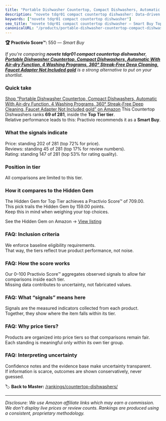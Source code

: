 ```yaml
---
title: "Portable Dishwasher Countertop, Compact Dishwashers, Automatic With Air-dry Function, 4 Washing Programs, 360° Streak-Free Deep Cleaning, Faucet Adapter Not Included gold"
description: "novete tdqr01 compact countertop dishwasher: Data-driven within Top Tier ranking using the Practivio Score™. Positioned by quality, value, demand, findability,…"
keywords: ["novete tdqr01 compact countertop dishwasher"]
seo_title: "novete tdqr01 compact countertop dishwasher — Smart Buy Top Tier (2025)"
canonicalURL: "/products/portable-dishwasher-countertop-compact-dishwashers-automatic-with-air-dry-function-4-washing-programs-360-streak-free-deep-cleaning-faucet-adapter-not-included-gold-B0BJK9GZ6T/"
---
```


**🏆 Practivio Score™:** 550 — _Smart Buy_


*If you're comparing **novete tdqr01 compact countertop dishwasher**, **[Portable Dishwasher Countertop, Compact Dishwashers, Automatic With Air-dry Function, 4 Washing Programs, 360° Streak-Free Deep Cleaning, Faucet Adapter Not Included gold](https://www.amazon.com/dp/B0BJK9GZ6T?tag=practivio-20)** is a strong alternative to put on your shortlist.*
### Quick take
[Shop “Portable Dishwasher Countertop, Compact Dishwashers, Automatic With Air-dry Function, 4 Washing Programs, 360° Streak-Free Deep Cleaning, Faucet Adapter Not Included gold” on Amazon](https://www.amazon.com/dp/B0BJK9GZ6T?tag=practivio-20)
This Countertop Dishwashers ranks **69 of 281**, inside the **Top Tier tier**.  
Relative performance leads to this: Practivio recommends it as a **Smart Buy**.

### What the signals indicate
Price: standing 202 of 281 (top 72% for price).  
Reviews: standing 45 of 281 (top 17% for review numbers).  
Rating: standing 147 of 281 (top 53% for rating quality).  

### Position in tier
All comparisons are limited to this tier.

### How it compares to the Hidden Gem
The Hidden Gem for Top Tier achieves a Practivio Score™ of 709.00.  
This pick trails the Hidden Gem by 159.00 points.  
Keep this in mind when weighing your top choices.  

See the Hidden Gem on Amazon → [View listing](https://www.amazon.com/dp/B08N6WV3HX?tag=practivio-20)

### FAQ: Inclusion criteria
We enforce baseline eligibility requirements.  
That way, the tiers reflect true product performance, not noise.

### FAQ: How the score works
Our 0–100 Practivio Score™ aggregates observed signals to allow fair comparisons inside each tier.  
Missing data contributes to uncertainty, not fabricated values.

### FAQ: What “signals” means here
Signals are the measured indicators collected from each product.  
Together, they show where the item falls within its tier.

### FAQ: Why price tiers?
Products are organized into price tiers so that comparisons remain fair.  
Each standing is meaningful only within its own tier group.

### FAQ: Interpreting uncertainty
Confidence notes and the evidence base make uncertainty transparent.  
If information is scarce, outcomes are shown conservatively, never guessed.


🏷️ **Back to Master:** [/rankings/countertop-dishwashers/](/rankings/countertop-dishwashers/)

---
_Disclosure: We use Amazon affiliate links which may earn a commission. We don’t display live prices or review counts. Rankings are produced using a consistent, proprietary methodology._
